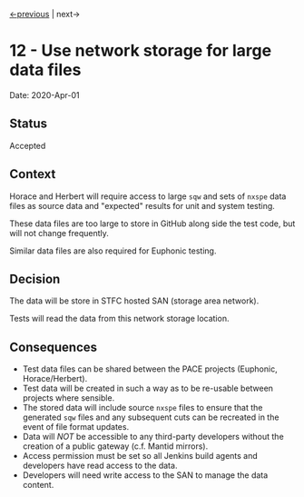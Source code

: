 [<-previous](0011-version-project-with-cmake.md) | next->

# 12 - Use network storage for large data files

Date: 2020-Apr-01

## Status

Accepted

## Context

Horace and Herbert will require access to large `sqw` and sets of `nxspe` data files as source data and "expected" results for unit and system testing.

These data files are too large to store in GitHub along side the test code, but will not change frequently.

Similar data files are also required for Euphonic testing.

## Decision

The data will be store in STFC hosted SAN (storage area network).

Tests will read the data from this network storage location.

## Consequences

- Test data files can be shared between the PACE projects (Euphonic, Horace/Herbert).
- Test data will be created in such a way as to be re-usable between projects where sensible.
- The stored data will include source `nxspe` files to ensure that the generated `sqw` files and any subsequent cuts can be recreated in the event of file format updates.
- Data will *NOT* be accessible to any third-party developers without the creation of a public gateway (c.f. Mantid mirrors).
- Access permission must be set so all Jenkins build agents and developers have read access to the data.
- Developers will need write access to the SAN to manage the data content.
